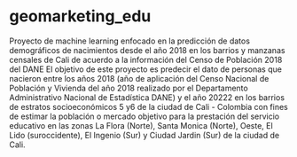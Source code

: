 ﻿# geomarketing_edu
Proyecto de machine learning enfocado en la predicción de datos demográficos de nacimientos desde el año 2018 en los barrios y manzanas censales de Cali de acuerdo a la información del Censo de Población 2018 del DANE
El objetivo de este proyecto es predecir el dato de personas que nacieron entre los años 2018 (año de aplicación del Censo Nacional de Población y Vivienda del año 2018 realizado por el Departamento Administrativo Nacional de Estadística DANE) y el año 20222 en los barrios de estratos socioeconómicos 5 y6 de la ciudad de Cali - Colombia con fines de estimar la población o mercado objetivo para la prestación del servicio educativo en las zonas La Flora (Norte), Santa Monica (Norte), Oeste, El Lido (suroccidente), El Ingenio (Sur) y Ciudad Jardin (Sur) de la ciudad de Cali.